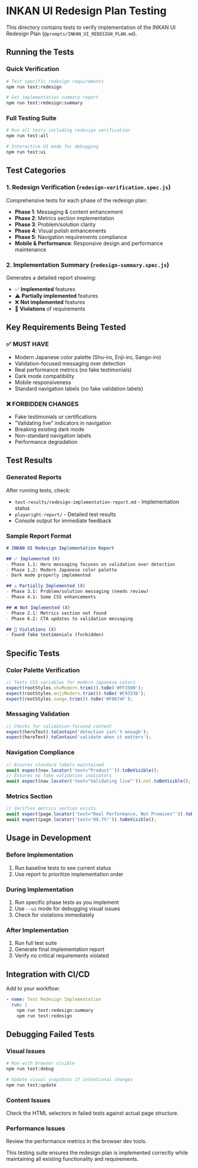 # INKAN UI Redesign Plan Testing

This directory contains tests to verify implementation of the INKAN UI Redesign Plan (`@prompts/INKAN_UI_REDESIGN_PLAN.md`).

## Running the Tests

### Quick Verification
```bash
# Test specific redesign requirements
npm run test:redesign

# Get implementation summary report
npm run test:redesign:summary
```

### Full Testing Suite
```bash
# Run all tests including redesign verification
npm run test:all

# Interactive UI mode for debugging
npm run test:ui
```

## Test Categories

### 1. Redesign Verification (`redesign-verification.spec.js`)
Comprehensive tests for each phase of the redesign plan:

- **Phase 1**: Messaging & content enhancement
- **Phase 2**: Metrics section implementation  
- **Phase 3**: Problem/solution clarity
- **Phase 4**: Visual polish enhancements
- **Phase 5**: Navigation requirements compliance
- **Mobile & Performance**: Responsive design and performance maintenance

### 2. Implementation Summary (`redesign-summary.spec.js`)
Generates a detailed report showing:
- ✅ **Implemented** features
- ⚠️ **Partially implemented** features  
- ❌ **Not implemented** features
- 🚫 **Violations** of requirements

## Key Requirements Being Tested

### ✅ MUST HAVE
- Modern Japanese color palette (Shu-iro, Enji-iro, Sango-iro)
- Validation-focused messaging over detection
- Real performance metrics (no fake testimonials)
- Dark mode compatibility
- Mobile responsiveness
- Standard navigation labels (no fake validation labels)

### ❌ FORBIDDEN CHANGES
- Fake testimonials or certifications
- "Validating live" indicators in navigation
- Breaking existing dark mode
- Non-standard navigation labels
- Performance degradation

## Test Results

### Generated Reports
After running tests, check:
- `test-results/redesign-implementation-report.md` - Implementation status
- `playwright-report/` - Detailed test results
- Console output for immediate feedback

### Sample Report Format
```markdown
# INKAN UI Redesign Implementation Report

## ✅ Implemented (X)
- Phase 1.1: Hero messaging focuses on validation over detection
- Phase 1.2: Modern Japanese color palette
- Dark mode properly implemented

## ⚠️ Partially Implemented (X)  
- Phase 3.1: Problem/solution messaging (needs review)
- Phase 4.1: Some CSS enhancements

## ❌ Not Implemented (X)
- Phase 2.1: Metrics section not found
- Phase 6.2: CTA updates to validation messaging

## 🚫 Violations (X)
- Found fake testimonials (forbidden)
```

## Specific Tests

### Color Palette Verification
```javascript
// Tests CSS variables for modern Japanese colors
expect(rootStyles.shuModern.trim()).toBe('#FF3500');
expect(rootStyles.enjiModern.trim()).toBe('#C93338');
expect(rootStyles.sango.trim()).toBe('#F8674F');
```

### Messaging Validation
```javascript
// Checks for validation-focused content
expect(heroText).toContain('detection isn\'t enough');
expect(heroText).toContain('validate when it matters');
```

### Navigation Compliance
```javascript
// Ensures standard labels maintained
await expect(nav.locator('text="Product"')).toBeVisible();
// Ensures no fake validation indicators
await expect(nav.locator('text="Validating live"')).not.toBeVisible();
```

### Metrics Section
```javascript
// Verifies metrics section exists
await expect(page.locator('text="Real Performance, Not Promises"')).toBeVisible();
await expect(page.locator('text="99.7%"')).toBeVisible();
```

## Usage in Development

### Before Implementation
1. Run baseline tests to see current status
2. Use report to prioritize implementation order

### During Implementation
1. Run specific phase tests as you implement
2. Use `--ui` mode for debugging visual issues
3. Check for violations immediately

### After Implementation
1. Run full test suite
2. Generate final implementation report
3. Verify no critical requirements violated

## Integration with CI/CD

Add to your workflow:
```yaml
- name: Test Redesign Implementation
  run: |
    npm run test:redesign:summary
    npm run test:redesign
```

## Debugging Failed Tests

### Visual Issues
```bash
# Run with browser visible
npm run test:debug

# Update visual snapshots if intentional changes
npm run test:update
```

### Content Issues
Check the HTML selectors in failed tests against actual page structure.

### Performance Issues
Review the performance metrics in the browser dev tools.

This testing suite ensures the redesign plan is implemented correctly while maintaining all existing functionality and requirements.